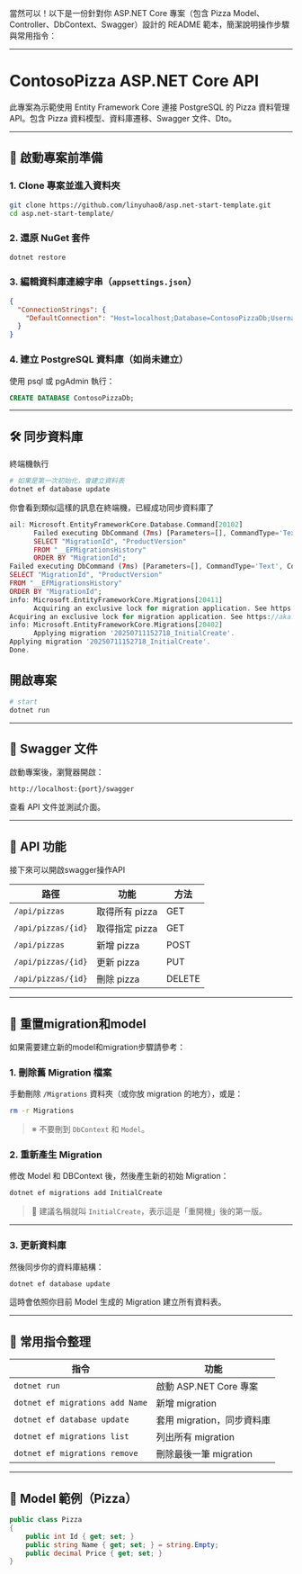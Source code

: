 當然可以！以下是一份針對你 ASP.NET Core 專案（包含 Pizza Model、Controller、DbContext、Swagger）設計的 README 範本，簡潔說明操作步驟與常用指令：

---

# ContosoPizza ASP.NET Core API

此專案為示範使用 Entity Framework Core 連接 PostgreSQL 的 Pizza 資料管理 API。包含 Pizza 資料模型、資料庫遷移、Swagger 文件、Dto。

---

## 🚀 啟動專案前準備

### 1. Clone 專案並進入資料夾

```bash
git clone https://github.com/linyuhao8/asp.net-start-template.git
cd asp.net-start-template/
```

### 2. 還原 NuGet 套件

```bash
dotnet restore
```

### 3. 編輯資料庫連線字串（`appsettings.json`）

```json
{
  "ConnectionStrings": {
    "DefaultConnection": "Host=localhost;Database=ContosoPizzaDb;Username=postgres;Password=your_password"
  }
}

```

### 4. 建立 PostgreSQL 資料庫（如尚未建立）

使用 psql 或 pgAdmin 執行：

```sql
CREATE DATABASE ContosoPizzaDb;
```

---

## 🛠️ 同步資料庫

終端機執行

```bash
# 如果是第一次初始化，會建立資料表
dotnet ef database update
```

你會看到類似這樣的訊息在終端機，已經成功同步資料庫了

```php
ail: Microsoft.EntityFrameworkCore.Database.Command[20102]
      Failed executing DbCommand (7ms) [Parameters=[], CommandType='Text', CommandTimeout='30']
      SELECT "MigrationId", "ProductVersion"
      FROM "__EFMigrationsHistory"
      ORDER BY "MigrationId";
Failed executing DbCommand (7ms) [Parameters=[], CommandType='Text', CommandTimeout='30']
SELECT "MigrationId", "ProductVersion"
FROM "__EFMigrationsHistory"
ORDER BY "MigrationId";
info: Microsoft.EntityFrameworkCore.Migrations[20411]
      Acquiring an exclusive lock for migration application. See https://aka.ms/efcore-docs-migrations-lock for more information if this takes too long.
Acquiring an exclusive lock for migration application. See https://aka.ms/efcore-docs-migrations-lock for more information if this takes too long.
info: Microsoft.EntityFrameworkCore.Migrations[20402]
      Applying migration '20250711152718_InitialCreate'.
Applying migration '20250711152718_InitialCreate'.
Done.
```

## 開啟專案

```php
# start 
dotnet run
```

---

## 📑 Swagger 文件

啟動專案後，瀏覽器開啟：

```
http://localhost:{port}/swagger
```

查看 API 文件並測試介面。

---

## 🎯 API 功能

接下來可以開啟swagger操作API

| 路徑 | 功能 | 方法 |
| --- | --- | --- |
| `/api/pizzas` | 取得所有 pizza | GET |
| `/api/pizzas/{id}` | 取得指定 pizza | GET |
| `/api/pizzas` | 新增 pizza | POST |
| `/api/pizzas/{id}` | 更新 pizza | PUT |
| `/api/pizzas/{id}` | 刪除 pizza | DELETE |

---

## 🔄 重置migration和model
如果需要建立新的model和migration步驟請參考：

### 1. **刪除舊 Migration 檔案**

手動刪除 `/Migrations` 資料夾（或你放 migration 的地方），或是：

```bash
rm -r Migrations
```

> ※ 不要刪到 `DbContext` 和 `Model`。

### 2. **重新產生 Migration**
修改 Model 和 DBContext 後，然後產生新的初始 Migration：

```bash
dotnet ef migrations add InitialCreate
```

> 🔸 建議名稱就叫 `InitialCreate`，表示這是「重開機」後的第一版。

---

### 3. **更新資料庫**

然後同步你的資料庫結構：

```bash
dotnet ef database update
```

這時會依照你目前 Model 生成的 Migration 建立所有資料表。


---

## 🔧 常用指令整理

| 指令 | 功能 |
| --- | --- |
| `dotnet run` | 啟動 ASP.NET Core 專案 |
| `dotnet ef migrations add Name` | 新增 migration |
| `dotnet ef database update` | 套用 migration，同步資料庫 |
| `dotnet ef migrations list` | 列出所有 migration |
| `dotnet ef migrations remove` | 刪除最後一筆 migration |

---

## 📝 Model 範例（Pizza）

```csharp
public class Pizza
{
    public int Id { get; set; }
    public string Name { get; set; } = string.Empty;
    public decimal Price { get; set; }
}

```
